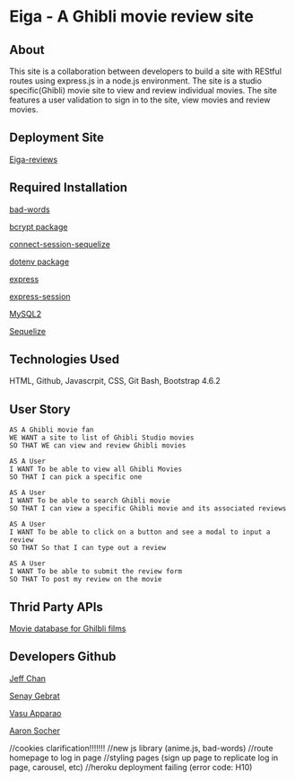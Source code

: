 # Eiga - A Ghibli movie review site

## About

This site is a collaboration between developers to build a site with REStful routes using express.js in a node.js environment. The site is a studio specific(Ghibli) movie site to view and review individual movies. The site features a user validation to sign in to the site, view movies and review movies.

## Deployment Site

[Eiga-reviews](https://eiga-reviews.herokuapp.com/)

## Required Installation

[bad-words](https://www.npmjs.com/package/bad-words)

[bcrypt package](https://www.npmjs.com/package/bcrypt)
 
[connect-session-sequelize](https://www.npmjs.com/package/connect-session-sequelize)
 
[dotenv package](https://www.npmjs.com/package/dotenv)

[express](https://www.npmjs.com/package/express)
 
[express-session](https://www.npmjs.com/package/express-session)
 
[MySQL2](https://www.npmjs.com/package/mysql2)
 
[Sequelize](https://www.npmjs.com/package/sequelize)


## Technologies Used

HTML, Github, Javascrpit, CSS, Git Bash, Bootstrap 4.6.2

## User Story
```
AS A Ghibli movie fan
WE WANT a site to list of Ghibli Studio movies
SO THAT WE can view and review Ghibli movies

AS A User
I WANT To be able to view all Ghibli Movies
SO THAT I can pick a specific one

AS A User
I WANT To be able to search Ghibli movie 
SO THAT I can view a specific Ghibli movie and its associated reviews

AS A User
I WANT To be able to click on a button and see a modal to input a review
SO THAT So that I can type out a review

AS A User
I WANT To be able to submit the review form 
SO THAT To post my review on the movie 
```

## Thrid Party APIs

[Movie database for Ghilbli films](https://ghibliapi.herokuapp.com/#section/Studio-Ghibli-API)
 

## Developers Github

[Jeff Chan](https://github.com/chanjeff520)

[Senay Gebrat](https://github.com/senaygebrat)

[Vasu Apparao](https://github.com/Elduderino23)

[Aaron Socher](https://github.com/AMESocker)


//cookies clarification!!!!!!!
//new js library (anime.js, bad-words)
//route homepage to log in page
//styling pages (sign up page to replicate log in page, carousel, etc)
//heroku deployment failing (error code: H10)
